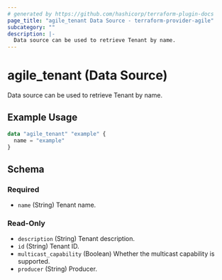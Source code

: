 ```yaml
---
# generated by https://github.com/hashicorp/terraform-plugin-docs
page_title: "agile_tenant Data Source - terraform-provider-agile"
subcategory: ""
description: |-
  Data source can be used to retrieve Tenant by name.
---
```


# agile_tenant (Data Source)

Data source can be used to retrieve Tenant by name.

## Example Usage

```terraform
data "agile_tenant" "example" {
  name = "example"
}
```

<!-- schema generated by tfplugindocs -->
## Schema

### Required

- `name` (String) Tenant name.

### Read-Only

- `description` (String) Tenant description.
- `id` (String) Tenant ID.
- `multicast_capability` (Boolean) Whether the multicast capability is supported.
- `producer` (String) Producer.


